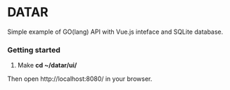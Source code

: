 # DATAR
Simple example of GO(lang) API with Vue.js inteface and SQLite database.

### Getting started
1. Make <b>cd ~/datar/ui/</b>

Then open http://localhost:8080/ in your browser.
